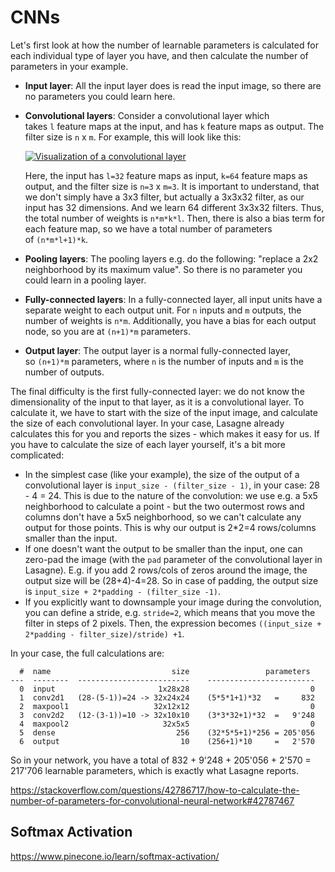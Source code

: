 # CNNs

Let's first look at how the number of learnable parameters is calculated for each individual type of layer you have, and then calculate the number of parameters in your example.

- **Input layer**: All the input layer does is read the input image, so there are no parameters you could learn here.
- **Convolutional layers**: Consider a convolutional layer which takes `l` feature maps at the input, and has `k` feature maps as output. The filter size is `n` x `m`. For example, this will look like this:
    
    [![Visualization of a convolutional layer](https://i.sstatic.net/2r4XG.png)](https://i.sstatic.net/2r4XG.png)
    
    Here, the input has `l=32` feature maps as input, `k=64` feature maps as output, and the filter size is `n=3` x `m=3`. It is important to understand, that we don't simply have a 3x3 filter, but actually a 3x3x32 filter, as our input has 32 dimensions. And we learn 64 different 3x3x32 filters. Thus, the total number of weights is `n*m*k*l`. Then, there is also a bias term for each feature map, so we have a total number of parameters of `(n*m*l+1)*k`.
    
- **Pooling layers**: The pooling layers e.g. do the following: "replace a 2x2 neighborhood by its maximum value". So there is no parameter you could learn in a pooling layer.
- **Fully-connected layers**: In a fully-connected layer, all input units have a separate weight to each output unit. For `n` inputs and `m` outputs, the number of weights is `n*m`. Additionally, you have a bias for each output node, so you are at `(n+1)*m` parameters.
- **Output layer**: The output layer is a normal fully-connected layer, so `(n+1)*m` parameters, where `n` is the number of inputs and `m` is the number of outputs.

The final difficulty is the first fully-connected layer: we do not know the dimensionality of the input to that layer, as it is a convolutional layer. To calculate it, we have to start with the size of the input image, and calculate the size of each convolutional layer. In your case, Lasagne already calculates this for you and reports the sizes - which makes it easy for us. If you have to calculate the size of each layer yourself, it's a bit more complicated:

- In the simplest case (like your example), the size of the output of a convolutional layer is `input_size - (filter_size - 1)`, in your case: 28 - 4 = 24. This is due to the nature of the convolution: we use e.g. a 5x5 neighborhood to calculate a point - but the two outermost rows and columns don't have a 5x5 neighborhood, so we can't calculate any output for those points. This is why our output is 2*2=4 rows/columns smaller than the input.
- If one doesn't want the output to be smaller than the input, one can zero-pad the image (with the `pad` parameter of the convolutional layer in Lasagne). E.g. if you add 2 rows/cols of zeros around the image, the output size will be (28+4)-4=28. So in case of padding, the output size is `input_size + 2*padding - (filter_size -1)`.
- If you explicitly want to downsample your image during the convolution, you can define a stride, e.g. `stride=2`, which means that you move the filter in steps of 2 pixels. Then, the expression becomes `((input_size + 2*padding - filter_size)/stride) +1`.

In your case, the full calculations are:

```
  #  name                           size                 parameters
---  --------  -------------------------    ------------------------
  0  input                       1x28x28                           0
  1  conv2d1   (28-(5-1))=24 -> 32x24x24    (5*5*1+1)*32   =     832
  2  maxpool1                   32x12x12                           0
  3  conv2d2   (12-(3-1))=10 -> 32x10x10    (3*3*32+1)*32  =   9'248
  4  maxpool2                     32x5x5                           0
  5  dense                           256    (32*5*5+1)*256 = 205'056
  6  output                           10    (256+1)*10     =   2'570
```

So in your network, you have a total of 832 + 9'248 + 205'056 + 2'570 = 217'706 learnable parameters, which is exactly what Lasagne reports.

https://stackoverflow.com/questions/42786717/how-to-calculate-the-number-of-parameters-for-convolutional-neural-network#42787467

## Softmax Activation

https://www.pinecone.io/learn/softmax-activation/

